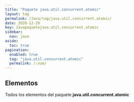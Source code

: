```yaml
---
title: "Paquete java.util.concurrent.atomic"
layout: tag
permalink: /Java/tag/java.util.concurrent.atomic/
date: 2020-12-29
key: Javapaquetejava.util.concurrent.atomic
sidebar: 
  nav: java
aside: 
  toc: true
pagination: 
  enabled: true
  tag: "java.util.concurrent.atomic"
  permalink: /:num/
---
```


<h2>Elementos</h2>
Todos los elementos del paquete <strong>java.util.concurrent.atomic</strong>
